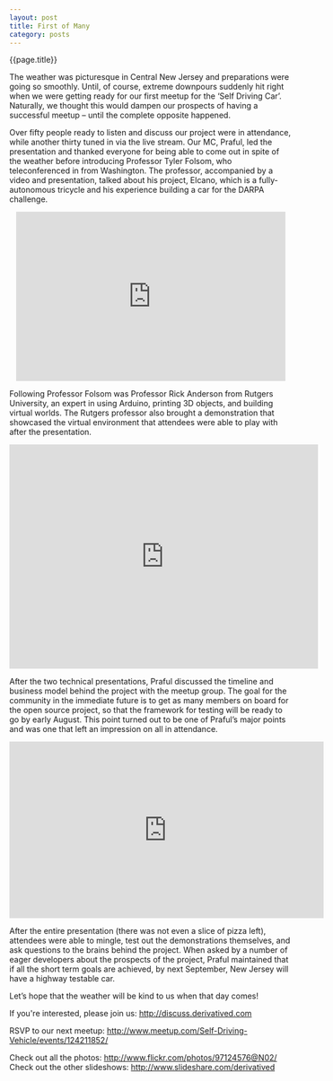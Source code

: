 ```yaml
---
layout: post
title: First of Many
category: posts
---
```

{{page.title}}  

The weather was picturesque in Central New Jersey and preparations were going so smoothly. Until, of course, extreme downpours suddenly hit right when we were getting ready for our first meetup for the ‘Self Driving Car’. Naturally, we thought this would dampen our prospects of having a successful meetup – until the complete opposite happened. 

Over fifty people ready to listen and discuss our project were in attendance, while another thirty tuned in via the live stream. Our MC, Praful, led the presentation and thanked everyone for being able to come out in spite of the weather before introducing Professor Tyler Folsom, who teleconferenced in from Washington. The professor, accompanied by a video and presentation, talked about his project, Elcano, which is a fully-autonomous tricycle and his experience building a car for the DARPA challenge.

<p align="center"><iframe width="480" height="302" src="http://www.ustream.tv/embed/14691117?v=3&amp;wmode=direct" scrolling="no" frameborder="0" style="border: 0px none transparent;">    </iframe></p>

Following Professor Folsom was Professor Rick Anderson from Rutgers University, an expert in using Arduino, printing 3D objects, and building virtual worlds. The Rutgers professor also brought a demonstration that showcased the virtual environment that attendees were able to play with after the presentation.

<p align="center"><iframe src="http://prezi.com/embed/m12_vjd35j37/?bgcolor=ffffff&amp;lock_to_path=0&amp;autoplay=0&amp;autohide_ctrls=0&amp;features=undefined&amp;disabled_features=undefined" width="550" height="400" frameBorder="0"></iframe></p>

After the two technical presentations, Praful discussed the timeline and business model behind the project with the meetup group. The goal for the community in the immediate future is to get as many members on board for the open source project, so that the framework for testing will be ready to go by early August. This point turned out to be one of Praful’s major points and was one that left an impression on all in attendance.
 
<p align="center"><iframe width="560" height="315" src="http://www.youtube.com/embed/SFJveFWmzTg" frameborder="0" allowfullscreen></iframe></p>

After the entire presentation (there was not even a slice of pizza left), attendees were able to mingle, test out the demonstrations themselves, and ask questions to the brains behind the project. When asked by a number of eager developers about the prospects of the project, Praful maintained that if all the short term goals are achieved, by next September, New Jersey will have a highway testable car.

Let’s hope that the weather will be kind to us when that day comes!

If you're interested, please join us: http://discuss.derivatived.com

RSVP to our next meetup: http://www.meetup.com/Self-Driving-Vehicle/events/124211852/

Check out all the photos: http://www.flickr.com/photos/97124576@N02/
Check out the other slideshows: http://www.slideshare.com/derivatived
